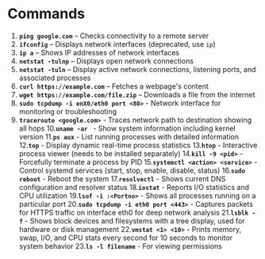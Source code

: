 # Commands

1. **`ping google.com`** – Checks connectivity to a remote server
2. **`ifconfig`** – Displays network interfaces (deprecated, use `ip`)
3. **`ip a`** – Shows IP addresses of network interfaces
4. **`netstat -tulnp`** – Displays open network connections
5. **`netstat -tuln`** – Display active network connections, listening ports, and associated processes
6. **`curl https://example.com`** – Fetches a webpage's content
7. **`wget https://example.com/file.zip`** – Downloads a file from the internet
8. **`sudo tcpdump -i enX0/eth0 port <80>`** - Network interface for monitoring or troubleshooting
9. **`traceroute <google.com>`** - Traces network path to destination showing all hops
10.**`uname -ar	`** - Show system information including kernel version
11.**`ps aux`** - List running processes with detailed information
12.**`top`** - Display dynamic real-time process statistics
13.**`htop`** - Interactive process viewer (needs to be installed separately)
14.**`kill -9 <pid>`** - Forcefully terminate a process by PID
15.**`systemctl <action> <service>`** - Control systemd services (start, stop, enable, disable, status)
16.**`sudo reboot`** - Reboot the system
17.**`resolvectl`** - Shows current DNS configuration and resolver status
18.**`iostat`** - Reports I/O statistics and CPU utilization
19.**`lsof -i :<Portno>`** -  Shows all processes running on a particular port
20.**`sudo tcpdump -i eth0 port <443>`** - Captures packets for HTTPS traffic on interface eth0 for deep network analysis
21.**`lsblk -f`** - Shows block devices and filesystems with a tree display, used for hardware or disk management
22.**`vmstat <1> <10>`** - Prints memory, swap, I/O, and CPU stats every second for 10 seconds to monitor system behavior
23.**`ls -l filename`** - For viewing permissions
